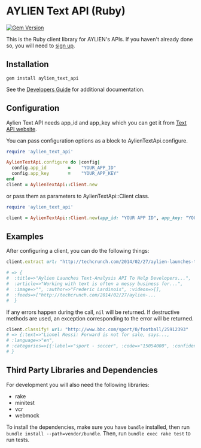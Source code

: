AYLIEN Text API (Ruby)
=====
[![Gem Version](https://badge.fury.io/rb/aylien_text_api.svg)](http://badge.fury.io/rb/aylien_text_api)

This is the Ruby client library for AYLIEN's APIs. If you haven't already done so, you will need to [sign up](https://developer.aylien.com/signup).


## Installation

    gem install aylien_text_api

See the [Developers Guide](http://docs.aylien.com/docs/ruby-sdk) for additional documentation.

## Configuration

Aylien Text API needs app_id and app_key which you can get it from [Text API website](https://developer.aylien.com/signup).

You can pass configuration options as a block to AylienTextApi.configure.

````ruby
require 'aylien_text_api'

AylienTextApi.configure do |config|
  config.app_id        =    "YOUR_APP_ID"
  config.app_key       =    "YOUR_APP_KEY"
end
client = AylienTextApi::Client.new
````

or pass them as parameters to AylienTextApi::Client class.

````ruby
require 'aylien_text_api'

client = AylienTextApi::Client.new(app_id: "YOUR APP ID", app_key: "YOUR APP KEY")
````

## Examples

After configuring a client, you can do the following things:

````ruby
client.extract url: "http://techcrunch.com/2014/02/27/aylien-launches-text-analysis-api-to-help-developers-extract-meaning-from-documents/"

# => {
#  :title=>"Aylien Launches Text-Analysis API To Help Developers...",
#  :article=>"Working with text is often a messy business for...",
#  :image=>"", :author=>"Frederic Lardinois", :videos=>[],
#  :feeds=>["http://techcrunch.com/2014/02/27/aylien-...
#  }
````

If any errors happen during the call, `nil` will be returned. If destructive methods are used, an exception corresponding to the error will be returned.

````ruby
client.classify! url: "http://www.bbc.com/sport/0/football/25912393"
# => {:text=>"Lionel Messi: Forward is not for sale, says...,
# :language=>"en",
# :categories=>[{:label=>"sport - soccer", :code=>"15054000", :confidence=>1.0}]
# }
````

## Third Party Libraries and Dependencies

For development you will also need the following libraries:

* rake
* minitest
* vcr
* webmock

To install the dependencies, make sure you have `bundle` installed, then run `bundle install --path=vendor/bundle`. Then, run `bundle exec rake test` to run tests.
